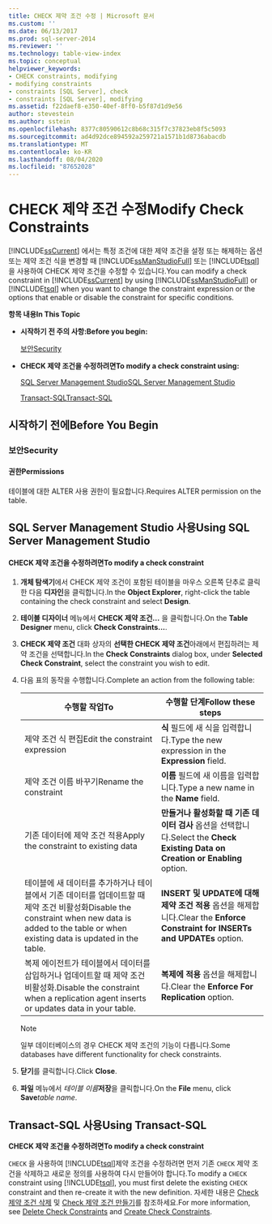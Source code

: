 ```yaml
---
title: CHECK 제약 조건 수정 | Microsoft 문서
ms.custom: ''
ms.date: 06/13/2017
ms.prod: sql-server-2014
ms.reviewer: ''
ms.technology: table-view-index
ms.topic: conceptual
helpviewer_keywords:
- CHECK constraints, modifying
- modifying constraints
- constraints [SQL Server], check
- constraints [SQL Server], modifying
ms.assetid: f22daef8-e350-40ef-8ff0-b5f87d1d9e56
author: stevestein
ms.author: sstein
ms.openlocfilehash: 8377c80590612c8b68c315f7c37823eb8f5c5093
ms.sourcegitcommit: ad4d92dce894592a259721a1571b1d8736abacdb
ms.translationtype: MT
ms.contentlocale: ko-KR
ms.lasthandoff: 08/04/2020
ms.locfileid: "87652028"
---
```

# <a name="modify-check-constraints"></a><span data-ttu-id="62583-102">CHECK 제약 조건 수정</span><span class="sxs-lookup"><span data-stu-id="62583-102">Modify Check Constraints</span></span>
  <span data-ttu-id="62583-103">[!INCLUDE[ssCurrent](../../includes/sscurrent-md.md)] 에서는 특정 조건에 대한 제약 조건을 설정 또는 해제하는 옵션 또는 제약 조건 식을 변경할 때 [!INCLUDE[ssManStudioFull](../../includes/ssmanstudiofull-md.md)] 또는 [!INCLUDE[tsql](../../includes/tsql-md.md)] 을 사용하여 CHECK 제약 조건을 수정할 수 있습니다.</span><span class="sxs-lookup"><span data-stu-id="62583-103">You can modify a check constraint in [!INCLUDE[ssCurrent](../../includes/sscurrent-md.md)] by using [!INCLUDE[ssManStudioFull](../../includes/ssmanstudiofull-md.md)] or [!INCLUDE[tsql](../../includes/tsql-md.md)] when you want to change the constraint expression or the options that enable or disable the constraint for specific conditions.</span></span>  
  
 <span data-ttu-id="62583-104">**항목 내용**</span><span class="sxs-lookup"><span data-stu-id="62583-104">**In This Topic**</span></span>  
  
-   <span data-ttu-id="62583-105">**시작하기 전 주의 사항:**</span><span class="sxs-lookup"><span data-stu-id="62583-105">**Before you begin:**</span></span>  
  
     [<span data-ttu-id="62583-106">보안</span><span class="sxs-lookup"><span data-stu-id="62583-106">Security</span></span>](#Security)  
  
-   <span data-ttu-id="62583-107">**CHECK 제약 조건을 수정하려면**</span><span class="sxs-lookup"><span data-stu-id="62583-107">**To modify a check constraint using:**</span></span>  
  
     [<span data-ttu-id="62583-108">SQL Server Management Studio</span><span class="sxs-lookup"><span data-stu-id="62583-108">SQL Server Management Studio</span></span>](#SSMSProcedure)  
  
     [<span data-ttu-id="62583-109">Transact-SQL</span><span class="sxs-lookup"><span data-stu-id="62583-109">Transact-SQL</span></span>](#TsqlProcedure)  
  
##  <a name="before-you-begin"></a><a name="BeforeYouBegin"></a> <span data-ttu-id="62583-110">시작하기 전에</span><span class="sxs-lookup"><span data-stu-id="62583-110">Before You Begin</span></span>  
  
###  <a name="security"></a><a name="Security"></a> <span data-ttu-id="62583-111">보안</span><span class="sxs-lookup"><span data-stu-id="62583-111">Security</span></span>  
  
####  <a name="permissions"></a><a name="Permissions"></a> <span data-ttu-id="62583-112">권한</span><span class="sxs-lookup"><span data-stu-id="62583-112">Permissions</span></span>  
 <span data-ttu-id="62583-113">테이블에 대한 ALTER 사용 권한이 필요합니다.</span><span class="sxs-lookup"><span data-stu-id="62583-113">Requires ALTER permission on the table.</span></span>  
  
##  <a name="using-sql-server-management-studio"></a><a name="SSMSProcedure"></a> <span data-ttu-id="62583-114">SQL Server Management Studio 사용</span><span class="sxs-lookup"><span data-stu-id="62583-114">Using SQL Server Management Studio</span></span>  
  
#### <a name="to-modify-a-check-constraint"></a><span data-ttu-id="62583-115">CHECK 제약 조건을 수정하려면</span><span class="sxs-lookup"><span data-stu-id="62583-115">To modify a check constraint</span></span>  
  
1.  <span data-ttu-id="62583-116">**개체 탐색기**에서 CHECK 제약 조건이 포함된 테이블을 마우스 오른쪽 단추로 클릭한 다음 **디자인**을 클릭합니다.</span><span class="sxs-lookup"><span data-stu-id="62583-116">In the **Object Explorer**, right-click the table containing the check constraint and select **Design**.</span></span>  
  
2.  <span data-ttu-id="62583-117">**테이블 디자이너** 메뉴에서 **CHECK 제약 조건...** 을 클릭합니다.</span><span class="sxs-lookup"><span data-stu-id="62583-117">On the **Table Designer** menu, click **Check Constraints...**.</span></span>  
  
3.  <span data-ttu-id="62583-118">**CHECK 제약 조건** 대화 상자의 **선택한 CHECK 제약 조건**아래에서 편집하려는 제약 조건을 선택합니다.</span><span class="sxs-lookup"><span data-stu-id="62583-118">In the **Check Constraints** dialog box, under **Selected Check Constraint**, select the constraint you wish to edit.</span></span>  
  
4.  <span data-ttu-id="62583-119">다음 표의 동작을 수행합니다.</span><span class="sxs-lookup"><span data-stu-id="62583-119">Complete an action from the following table:</span></span>  
  
    |<span data-ttu-id="62583-120">수행할 작업</span><span class="sxs-lookup"><span data-stu-id="62583-120">To</span></span>|<span data-ttu-id="62583-121">수행할 단계</span><span class="sxs-lookup"><span data-stu-id="62583-121">Follow these steps</span></span>|  
    |--------|------------------------|  
    |<span data-ttu-id="62583-122">제약 조건 식 편집</span><span class="sxs-lookup"><span data-stu-id="62583-122">Edit the constraint expression</span></span>|<span data-ttu-id="62583-123">**식** 필드에 새 식을 입력합니다.</span><span class="sxs-lookup"><span data-stu-id="62583-123">Type the new expression in the **Expression** field.</span></span>|  
    |<span data-ttu-id="62583-124">제약 조건 이름 바꾸기</span><span class="sxs-lookup"><span data-stu-id="62583-124">Rename the constraint</span></span>|<span data-ttu-id="62583-125">**이름** 필드에 새 이름을 입력합니다.</span><span class="sxs-lookup"><span data-stu-id="62583-125">Type a new name in the **Name** field.</span></span>|  
    |<span data-ttu-id="62583-126">기존 데이터에 제약 조건 적용</span><span class="sxs-lookup"><span data-stu-id="62583-126">Apply the constraint to existing data</span></span>|<span data-ttu-id="62583-127">**만들거나 활성화할 때 기존 데이터 검사** 옵션을 선택합니다.</span><span class="sxs-lookup"><span data-stu-id="62583-127">Select the **Check Existing Data on Creation or Enabling** option.</span></span>|  
    |<span data-ttu-id="62583-128">테이블에 새 데이터를 추가하거나 테이블에서 기존 데이터를 업데이트할 때 제약 조건 비활성화</span><span class="sxs-lookup"><span data-stu-id="62583-128">Disable the constraint when new data is added to the table or when existing data is updated in the table.</span></span>|<span data-ttu-id="62583-129">**INSERT 및 UPDATE에 대해 제약 조건 적용** 옵션을 해제합니다.</span><span class="sxs-lookup"><span data-stu-id="62583-129">Clear the **Enforce Constraint for INSERTs and UPDATEs** option.</span></span>|  
    |<span data-ttu-id="62583-130">복제 에이전트가 테이블에서 데이터를 삽입하거나 업데이트할 때 제약 조건 비활성화.</span><span class="sxs-lookup"><span data-stu-id="62583-130">Disable the constraint when a replication agent inserts or updates data in your table.</span></span>|<span data-ttu-id="62583-131">**복제에 적용** 옵션을 해제합니다.</span><span class="sxs-lookup"><span data-stu-id="62583-131">Clear the **Enforce For Replication** option.</span></span>|  
  
    > [!NOTE]  
    >  <span data-ttu-id="62583-132">일부 데이터베이스의 경우 CHECK 제약 조건의 기능이 다릅니다.</span><span class="sxs-lookup"><span data-stu-id="62583-132">Some databases have different functionality for check constraints.</span></span>  
  
5.  <span data-ttu-id="62583-133">**닫기**를 클릭합니다.</span><span class="sxs-lookup"><span data-stu-id="62583-133">Click **Close**.</span></span>  
  
6.  <span data-ttu-id="62583-134">**파일** 메뉴에서 _테이블 이름_**저장**을 클릭합니다.</span><span class="sxs-lookup"><span data-stu-id="62583-134">On the **File** menu, click **Save**_table name_.</span></span>  
  
##  <a name="using-transact-sql"></a><a name="TsqlProcedure"></a> <span data-ttu-id="62583-135">Transact-SQL 사용</span><span class="sxs-lookup"><span data-stu-id="62583-135">Using Transact-SQL</span></span>  
 <span data-ttu-id="62583-136">**CHECK 제약 조건을 수정하려면**</span><span class="sxs-lookup"><span data-stu-id="62583-136">**To modify a check constraint**</span></span>  
  
 <span data-ttu-id="62583-137">`CHECK` 을 사용하여 [!INCLUDE[tsql](../../includes/tsql-md.md)]제약 조건을 수정하려면 먼저 기존 `CHECK` 제약 조건을 삭제하고 새로운 정의를 사용하여 다시 만들어야 합니다.</span><span class="sxs-lookup"><span data-stu-id="62583-137">To modify a `CHECK` constraint using [!INCLUDE[tsql](../../includes/tsql-md.md)], you must first delete the existing `CHECK` constraint and then re-create it with the new definition.</span></span> <span data-ttu-id="62583-138">자세한 내용은 [Check 제약 조건 삭제](delete-check-constraints.md) 및 [Check 제약 조건 만들기](create-check-constraints.md)를 참조하세요.</span><span class="sxs-lookup"><span data-stu-id="62583-138">For more information, see [Delete Check Constraints](delete-check-constraints.md) and [Create Check Constraints](create-check-constraints.md).</span></span>  
  
###  <a name="TsqlExample"></a>  
